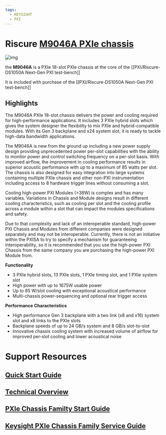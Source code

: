```yaml
---
tags:
  - KEYSIGHT
  - PXI
---
```


# Riscure [M9046A PXIe chassis](https://www.keysight.com/us/en/product/M9046A/m9046a-pxie-chassis--high-power--18-slots--24-gb-s.html)
![img](https://keysight-h.assetsadobe.com/is/image/content/dam/keysight/en/img/prd/modular-instruments/m9046a/M9046A_07_transp_yshd.png?wid=279&hei=157&fmt=webp-alpha&resMode=sharp2&op_sharpen=1)

the **M9046A**  is a PXIe 18-slot PXIe chassis at the core of the [[PXI/Riscure-DS1050A Next-Gen PXI test-bench]]

It is included with purchase of the [[PXI/Riscure-DS1050A Next-Gen PXI test-bench]]



## Highlights

The M9046A PXIe 18-slot chassis delivers the power and cooling required for high-performance applications. It includes 3 PXIe hybrid slots which gives the system designer the flexibility to mix PXIe and hybrid-compatible modules. With its Gen 3 backplane and x24 system slot, it is ready to tackle high-data bandwidth applications.  

The M9046A is new from the ground up including a new power supply design providing unprecedented power per-slot capabilities with the ability to monitor power and control switching frequency on a per-slot basis. With improved airflow, the improvement in cooling performance results in superior acoustic performance with up to a maximum of 85 watts per slot. The chassis is also designed for easy integration into large systems containing multiple PXIe chassis and other non-PXI instrumentation including access to 8 hardware trigger lines without consuming a slot.

Cooling high-power PXI Modules (>38W) is complex and has many variables. Variations in Chassis and Module designs result in different cooling characteristics, such as cooling per slot and the cooling profile across a module within a slot that can impact the modules specifications and safety.

Due to that complexity and lack of an interoperable standard, high-power PXI Chassis and Modules from different companies were designed separately and may not be interoperable. Currently, there is not an initiative within the PXISA to try to specify a mechanism for guaranteeing interoperability, so it is recommended that you use the high-power PXI Chassis from the same company you are purchasing the high-power PXI Module from.

**Functionality**

- 3 PXIe hybrid slots, 13 PXIe slots, 1 PXIe timing slot, and 1 PXIe system slot
- High power with up to 1675W usable power
- Up to 85 W/slot cooling with exceptional acoustical performance
- Multi-chassis power-sequencing and optional rear trigger access

**Performance Characteristics**

- High performance Gen 3 backplane with a two link (x8 and x16) system slot and x8 links to the PXIe slots
- Backplane speeds of up to 24 GB/s system and 8 GB/s slot-to-slot
- Innovative chassis cooling system with increased volume of airflow for improved per-slot cooling and lower acoustical noise


# Support Resources

## [Quick Start Guide](https://www.keysight.com/us/en/assets/9018-04406/quick-start-guides/9018-04406.pdf)
	
## [Technical Overview](https://www.keysight.com/us/en/assets/7018-02925/technical-overviews/5990-7632.pdf)
## [PXIe Chassis Familty Start Guide](https://www.keysight.com/us/en/assets/9018-04406/quick-start-guides/9018-04406.pdf)

## [Keysight PXIe Chassis Family Service Guide](https://www.keysight.com/us/en/assets/9018-04507/service-manuals/9018-04507.pdf)
